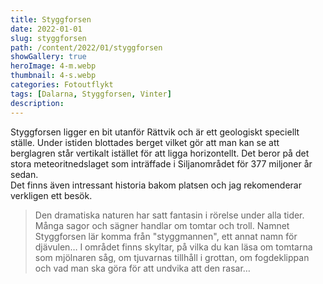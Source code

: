 ```yaml
---
title: Styggforsen
date: 2022-01-01
slug: styggforsen
path: /content/2022/01/styggforsen
showGallery: true
heroImage: 4-m.webp
thumbnail: 4-s.webp
categories: Fotoutflykt
tags: [Dalarna, Styggforsen, Vinter]
description:
---
```


Styggforsen ligger en bit utanför Rättvik och är ett geologiskt speciellt ställe. Under istiden blottades berget vilket
gör att man kan se att berglagren står vertikalt istället för att ligga horizontellt. Det beror på det stora
meteoritnedslaget som inträffade i Siljanområdet för 377 miljoner år sedan.  
Det finns även intressant historia bakom platsen och jag rekomenderar verkligen ett besök.

<blockquote>
  Den dramatiska naturen har satt fantasin i rörelse under alla tider. Många sagor och sägner handlar om tomtar och troll. Namnet Styggforsen lär komma från "styggmannen", ett annat namn för djävulen… I området finns skyltar, på vilka du kan läsa om tomtarna som mjölnaren såg, om tjuvarnas tillhåll i grottan, om fogdeklippan och vad man ska göra för att undvika att den rasar…
</blockquote>
